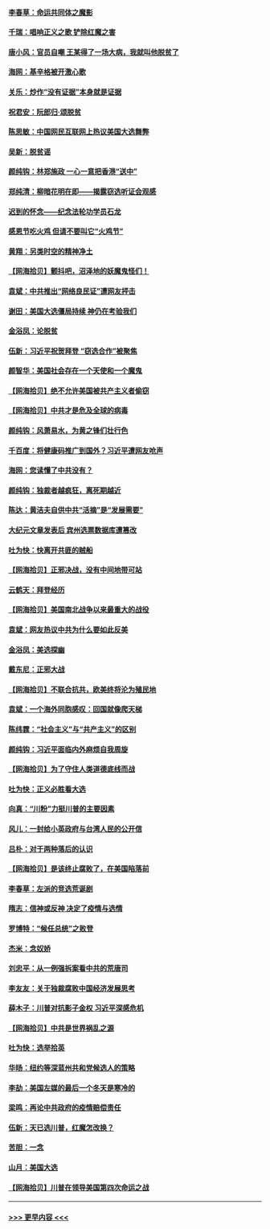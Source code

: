 #### [李春草：命运共同体之魔影](../pages/nsc993/n12585026.md?t=12011501) 
#### [千瑞：唱响正义之歌 铲除红魔之害](../pages/nsc993/n12585002.md?t=12011501) 
#### [唐小风：官员自嘲 王某得了一场大病，我就叫他脱贫了](../pages/nsc993/n12584981.md?t=12011501) 
#### [海网：基辛格被开激心歌](../pages/nsc993/n12584946.md?t=12011501) 
#### [关乐：炒作“没有证据”本身就是证据](../pages/nsc993/n12583146.md?t=12011501) 
#### [祝君安：阮郎归‧颂脱贫](../pages/nsc993/n12583119.md?t=12011501) 
#### [陈思敏：中国网民互联网上热议美国大选舞弊](../pages/nsc993/n12582845.md?t=12011501) 
#### [吴新：脱贫谣](../pages/nsc993/n12580839.md?t=12011501) 
#### [颜纯钩：林郑施政 一心一意把香港“送中”](../pages/nsc993/n12580805.md?t=12011501) 
#### [郑纯清：柳暗花明在即——揭露窃选听证会观感](../pages/nsc993/n12580795.md?t=12011501) 
#### [迟到的怀念——纪念法轮功学员石龙](../pages/nsc993/n12580245.md?t=12011501) 
#### [感恩节吃火鸡  但请不要叫它“火鸡节”](../pages/nsc993/n12580252.md?t=12011501) 
#### [黄翔：另类时空的精神净土](../pages/nsc993/n12578638.md?t=12011501) 
#### [【网海拾贝】颤抖吧，沼泽地的妖魔鬼怪们！](../pages/nsc993/n12578552.md?t=12011501) 
#### [袁斌：中共推出“网络良民证”遭网友抨击](../pages/nsc993/n12578511.md?t=12011501) 
#### [谢田：美国大选僵局持续 神仍在考验我们](../pages/nsc993/n12577432.md?t=12011501) 
#### [金浴凤：论脱贫](../pages/nsc993/n12576386.md?t=12011501) 
#### [伍新：习近平祝贺拜登 “窃选合作”被聚焦](../pages/nsc993/n12576358.md?t=12011501) 
#### [颜智华：美国社会存在一个天使和一个魔鬼](../pages/nsc993/n12574299.md?t=12011501) 
#### [【网海拾贝】绝不允许美国被共产主义者偷窃](../pages/nsc993/n12573396.md?t=12011501) 
#### [【网海拾贝】中共才是危及全球的病毒](../pages/nsc993/n12571204.md?t=12011501) 
#### [颜纯钩：风萧易水，为黄之锋们壮行色](../pages/nsc993/n12571487.md?t=12011501) 
#### [千百度：将健康码推广到国外？习近平遭网友呛声](../pages/nsc993/n12570808.md?t=12011501) 
#### [海网：您读懂了中共没有？](../pages/nsc993/n12570487.md?t=12011501) 
#### [颜纯钩：独裁者越疯狂，离死期越近](../pages/nsc993/n12569055.md?t=12011501) 
#### [陈达：黄洁夫自供中共“活摘”是“发展需要”](../pages/nsc993/n12568541.md?t=12011501) 
#### [大纪元文章发表后 宾州选票数据库遭篡改](../pages/nsc993/n12568105.md?t=12011501) 
#### [吐为快：快离开共匪的贼船](../pages/nsc993/n12568462.md?t=12011501) 
#### [【网海拾贝】正邪决战，没有中间地带可站](../pages/nsc993/n12568439.md?t=12011501) 
#### [云鹤天：拜登经历](../pages/nsc993/n12567294.md?t=12011501) 
#### [【网海拾贝】美国南北战争以来最重大的战役](../pages/nsc993/n12567247.md?t=12011501) 
#### [袁斌：网友热议中共为什么要如此反美](../pages/nsc993/n12567162.md?t=12011501) 
#### [金浴凤：美选探幽](../pages/nsc993/n12567147.md?t=12011501) 
#### [戴东尼：正邪大战](../pages/nsc993/n12567033.md?t=12011501) 
#### [【网海拾贝】不联合抗共，欧美终将沦为殖民地](../pages/nsc993/n12565068.md?t=12011501) 
#### [袁斌：一个海外同胞感叹：回国就像爬天梯](../pages/nsc993/n12564986.md?t=12011501) 
#### [陈纬霆：“社会主义”与“共产主义”的区别](../pages/nsc993/n12562417.md?t=12011501) 
#### [颜纯钩：习近平面临内外麻烦自我周旋](../pages/nsc993/n12563356.md?t=12011501) 
#### [【网海拾贝】为了守住人类道德底线而战](../pages/nsc993/n12562542.md?t=12011501) 
#### [吐为快：正义必胜看大选](../pages/nsc993/n12561967.md?t=12011501) 
#### [向真：“川粉”力挺川普的主要因素](../pages/nsc993/n12560774.md?t=12011501) 
#### [风儿：一封给小英政府与台湾人民的公开信](../pages/nsc993/n12560581.md?t=12011501) 
#### [吕朴：对于两种落后的认识](../pages/nsc993/n12560492.md?t=12011501) 
#### [【网海拾贝】是该终止腐败了，在美国陷落前](../pages/nsc993/n12559936.md?t=12011501) 
#### [李春草：左派的竞选荒诞剧](../pages/nsc993/n12558380.md?t=12011501) 
#### [隋志：信神或反神 决定了疫情与选情](../pages/nsc993/n12558255.md?t=12011501) 
#### [罗博特：“候任总统”之败登](../pages/nsc993/n12558189.md?t=12011501) 
#### [杰米：念奴娇](../pages/nsc993/n12558174.md?t=12011501) 
#### [刘忠平：从一例强拆案看中共的荒唐司](../pages/nsc993/n12558036.md?t=12011501) 
#### [李友友：关于独裁腐败中国经济发展思考](../pages/nsc993/n12558004.md?t=12011501) 
#### [薛木子：川普对抗影子金权 习近平深感危机](../pages/nsc993/n12557342.md?t=12011501) 
#### [【网海拾贝】中共是世界祸乱之源](../pages/nsc993/n12555353.md?t=12011501) 
#### [吐为快：选举拾英](../pages/nsc993/n12555041.md?t=12011501) 
#### [华旸：纽约等深蓝州共和党候选人的策略](../pages/nsc993/n12554309.md?t=12011501) 
#### [李劼：美国左媒的最后一个冬天是寒冷的](../pages/nsc993/n12552947.md?t=12011501) 
#### [梁鸣：再论中共政府的疫情赔偿责任](../pages/nsc993/n12553012.md?t=12011501) 
#### [伍新：天已选川普，红魔怎改换？](../pages/nsc993/n12552970.md?t=12011501) 
#### [苦胆：一念](../pages/nsc993/n12552957.md?t=12011501) 
#### [山月：美国大选](../pages/nsc993/n12552446.md?t=12011501) 
#### [【网海拾贝】川普在领导美国第四次命运之战](../pages/nsc993/n12551973.md?t=12011501) 

----
#### [ >>> 更早内容 <<< ](../indexes/nsc993-earlier.md)
